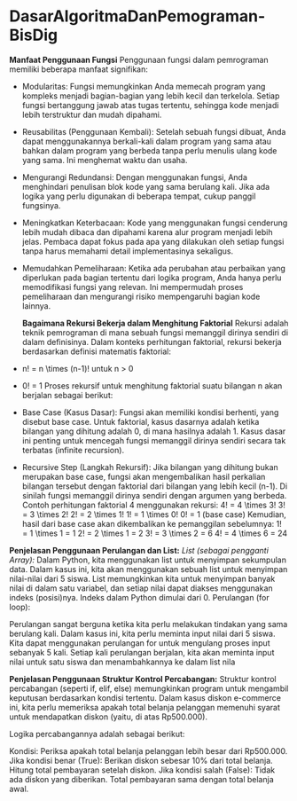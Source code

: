 # DasarAlgoritmaDanPemograman-BisDig
**Manfaat Penggunaan Fungsi**
Penggunaan fungsi dalam pemrograman memiliki beberapa manfaat signifikan:
 * Modularitas: Fungsi memungkinkan Anda memecah program yang kompleks menjadi bagian-bagian yang lebih kecil dan terkelola. Setiap fungsi bertanggung jawab atas tugas tertentu, sehingga kode menjadi lebih terstruktur dan mudah dipahami.
 * Reusabilitas (Penggunaan Kembali): Setelah sebuah fungsi dibuat, Anda dapat menggunakannya berkali-kali dalam program yang sama atau bahkan dalam program yang berbeda tanpa perlu menulis ulang kode yang sama. Ini menghemat waktu dan usaha.
 * Mengurangi Redundansi: Dengan menggunakan fungsi, Anda menghindari penulisan blok kode yang sama berulang kali. Jika ada logika yang perlu digunakan di beberapa tempat, cukup panggil fungsinya.
 * Meningkatkan Keterbacaan: Kode yang menggunakan fungsi cenderung lebih mudah dibaca dan dipahami karena alur program menjadi lebih jelas. Pembaca dapat fokus pada apa yang dilakukan oleh setiap fungsi tanpa harus memahami detail implementasinya sekaligus.
 * Memudahkan Pemeliharaan: Ketika ada perubahan atau perbaikan yang diperlukan pada bagian tertentu dari logika program, Anda hanya perlu memodifikasi fungsi yang relevan. Ini mempermudah proses pemeliharaan dan mengurangi risiko mempengaruhi bagian kode lainnya.


   **Bagaimana Rekursi Bekerja dalam Menghitung Faktorial**
Rekursi adalah teknik pemrograman di mana sebuah fungsi memanggil dirinya sendiri di dalam definisinya. Dalam konteks perhitungan faktorial, rekursi bekerja berdasarkan definisi matematis faktorial:
 * n\! = n \\times (n-1)\! untuk n \> 0
 * 0\! = 1
Proses rekursif untuk menghitung faktorial suatu bilangan n akan berjalan sebagai berikut:
 * Base Case (Kasus Dasar): Fungsi akan memiliki kondisi berhenti, yang disebut base case. Untuk faktorial, kasus dasarnya adalah ketika bilangan yang dihitung adalah 0, di mana hasilnya adalah 1. Kasus dasar ini penting untuk mencegah fungsi memanggil dirinya sendiri secara tak terbatas (infinite recursion).
 * Recursive Step (Langkah Rekursif): Jika bilangan yang dihitung bukan merupakan base case, fungsi akan mengembalikan hasil perkalian bilangan tersebut dengan faktorial dari bilangan yang lebih kecil (n-1). Di sinilah fungsi memanggil dirinya sendiri dengan argumen yang berbeda.
Contoh perhitungan faktorial 4 menggunakan rekursi:
4\! = 4 \\times 3\!
3\! = 3 \\times 2\!
2\! = 2 \\times 1\!
1\! = 1 \\times 0\!
0\! = 1 (base case)
Kemudian, hasil dari base case akan dikembalikan ke pemanggilan sebelumnya:
1\! = 1 \\times 1 = 1
2\! = 2 \\times 1 = 2
3\! = 3 \\times 2 = 6
4\! = 4 \\times 6 = 24



**Penjelasan Penggunaan Perulangan dan List:**
*List (sebagai pengganti Array):*
Dalam Python, kita menggunakan list untuk menyimpan sekumpulan data. Dalam kasus ini, kita akan menggunakan sebuah list untuk menyimpan nilai-nilai dari 5 siswa.
List memungkinkan kita untuk menyimpan banyak nilai di dalam satu variabel, dan setiap nilai dapat diakses menggunakan indeks (posisi)nya. Indeks dalam Python dimulai dari 0.
Perulangan (for loop):

Perulangan sangat berguna ketika kita perlu melakukan tindakan yang sama berulang kali. Dalam kasus ini, kita perlu meminta input nilai dari 5 siswa.
Kita dapat menggunakan perulangan for untuk mengulang proses input sebanyak 5 kali. Setiap kali perulangan berjalan, kita akan meminta input nilai untuk satu siswa dan menambahkannya ke dalam list nila



**Penjelasan Penggunaan Struktur Kontrol Percabangan:**
Struktur kontrol percabangan (seperti if, elif, else) memungkinkan program untuk mengambil keputusan berdasarkan kondisi tertentu. Dalam kasus diskon e-commerce ini, kita perlu memeriksa apakah total belanja pelanggan memenuhi syarat untuk mendapatkan diskon (yaitu, di atas Rp500.000).

Logika percabangannya adalah sebagai berikut:

Kondisi: Periksa apakah total belanja pelanggan lebih besar dari Rp500.000.
Jika kondisi benar (True): Berikan diskon sebesar 10% dari total belanja. Hitung total pembayaran setelah diskon.
Jika kondisi salah (False): Tidak ada diskon yang diberikan. Total pembayaran sama dengan total belanja awal.
